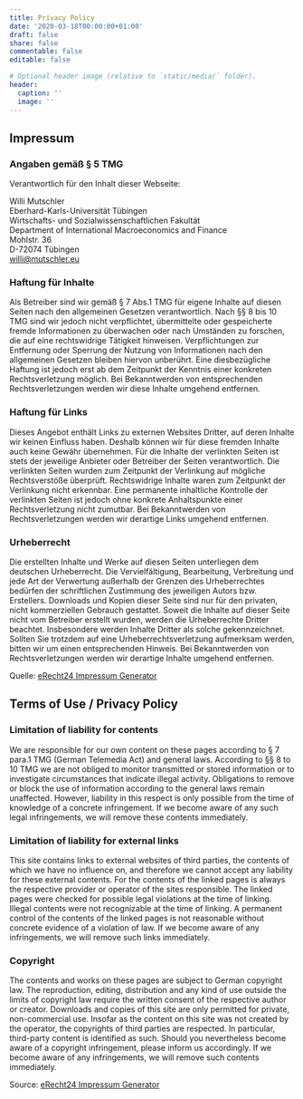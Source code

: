 ```yaml
---
title: Privacy Policy
date: '2020-03-18T00:00:00+01:00'
draft: false
share: false
commentable: false
editable: false

# Optional header image (relative to `static/media/` folder).
header:
  caption: ''
  image: ''
---
```


## Impressum

### Angaben gemäß § 5 TMG
Verantwortlich für den Inhalt dieser Webseite:   

Willi Mutschler  
Eberhard-Karls-Universität Tübingen  
Wirtschafts- und Sozialwissenschaftlichen Fakultät  
Department of International Macroeconomics and Finance  
Mohlstr. 36  
D-72074 Tübingen  
[willi@mutschler.eu](mailto:willi@mutschler.eu)


### Haftung für Inhalte
Als Betreiber sind wir gemäß § 7 Abs.1 TMG für eigene Inhalte auf diesen Seiten nach den allgemeinen Gesetzen verantwortlich. Nach §§ 8 bis 10 TMG sind wir jedoch nicht verpflichtet, übermittelte oder gespeicherte fremde Informationen zu überwachen oder nach Umständen zu forschen, die auf eine rechtswidrige Tätigkeit hinweisen.
Verpflichtungen zur Entfernung oder Sperrung der Nutzung von Informationen nach den allgemeinen Gesetzen bleiben hiervon unberührt. Eine diesbezügliche Haftung ist jedoch erst ab dem Zeitpunkt der Kenntnis einer konkreten Rechtsverletzung möglich. Bei Bekanntwerden von entsprechenden Rechtsverletzungen werden wir diese Inhalte umgehend entfernen.

### Haftung für Links
Dieses Angebot enthält Links zu externen Websites Dritter, auf deren Inhalte wir keinen Einfluss haben. Deshalb können wir für diese fremden Inhalte auch keine Gewähr übernehmen. Für die Inhalte der verlinkten Seiten ist stets der jeweilige Anbieter oder Betreiber der Seiten verantwortlich. Die verlinkten Seiten wurden zum Zeitpunkt der Verlinkung auf mögliche Rechtsverstöße überprüft. Rechtswidrige Inhalte waren zum Zeitpunkt der Verlinkung nicht erkennbar.
Eine permanente inhaltliche Kontrolle der verlinkten Seiten ist jedoch ohne konkrete Anhaltspunkte einer Rechtsverletzung nicht zumutbar. Bei Bekanntwerden von Rechtsverletzungen werden wir derartige Links umgehend entfernen.

### Urheberrecht
Die erstellten Inhalte und Werke auf diesen Seiten unterliegen dem deutschen Urheberrecht. Die Vervielfältigung, Bearbeitung, Verbreitung und jede Art der Verwertung außerhalb der Grenzen des Urheberrechtes bedürfen der schriftlichen Zustimmung des jeweiligen Autors bzw. Erstellers. Downloads und Kopien dieser Seite sind nur für den privaten, nicht kommerziellen Gebrauch gestattet. Soweit die Inhalte auf dieser Seite nicht vom Betreiber erstellt wurden, werden die Urheberrechte Dritter beachtet. Insbesondere werden Inhalte Dritter als solche gekennzeichnet. Sollten Sie trotzdem auf eine Urheberrechtsverletzung aufmerksam werden, bitten wir um einen entsprechenden Hinweis. Bei Bekanntwerden von Rechtsverletzungen werden wir derartige Inhalte umgehend entfernen.

Quelle: [eRecht24 Impressum Generator](https://www.e-recht24.de/impressum-generator.html)



## Terms of Use / Privacy Policy


### Limitation of liability for contents
We are responsible for our own content on these pages according to § 7 para.1 TMG (German Telemedia Act) and general laws. According to §§ 8 to 10 TMG we are not obliged to monitor transmitted or stored information or to investigate circumstances that indicate illegal activity.
Obligations to remove or block the use of information according to the general laws remain unaffected. However, liability in this respect is only possible from the time of knowledge of a concrete infringement. If we become aware of any such legal infringements, we will remove these contents immediately.


### Limitation of liability for external links

This site contains links to external websites of third parties, the contents of which we have no influence on, and therefore we cannot accept any liability for these external contents. For the contents of the linked pages is always the respective provider or operator of the sites responsible. The linked pages were checked for possible legal violations at the time of linking. Illegal contents were not recognizable at the time of linking.
A permanent control of the contents of the linked pages is not reasonable without concrete evidence of a violation of law. If we become aware of any infringements, we will remove such links immediately.


### Copyright

The contents and works on these pages are subject to German copyright law. The reproduction, editing, distribution and any kind of use outside the limits of copyright law require the written consent of the respective author or creator. Downloads and copies of this site are only permitted for private, non-commercial use.
Insofar as the content on this site was not created by the operator, the copyrights of third parties are respected. In particular, third-party content is identified as such. Should you nevertheless become aware of a copyright infringement, please inform us accordingly. If we become aware of any infringements, we will remove such contents immediately.


Source: [eRecht24 Impressum Generator](https://www.e-recht24.de/impressum-generator.html)